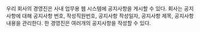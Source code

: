 우리 회사의 경영진은 사내 업무용 웹 시스템에 공지사항을 게시할 수 있다.
회사는 공지사항에 대해 공지사항 번호, 작성직원번호, 공지사항 작성일자, 공지사항 제목,  공지사항 내용을 관리한다.
한 경영진은 여러개의 공지사항을 작성할 수 있다.